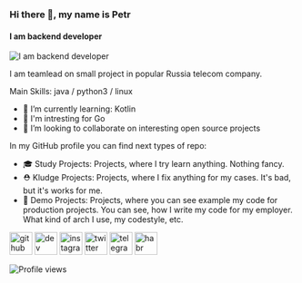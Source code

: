 ### Hi there 👋, my name is Petr
#### I am backend developer
![I am backend developer](https://keptelr.github.io/img/logo.png)

I am teamlead on small project in popular Russia telecom company.

Main Skills: java / python3 / linux

- 🌱 I’m currently learning: Kotlin
- 🤔 I'm intresting for Go
- 👯 I’m looking to collaborate on interesting open source projects 


In my GitHub profile you can find next types of repo:
- 🎓 Study Projects: Projects, where I try learn anything. Nothing fancy.  
- ⛑ Kludge Projects: Projects, where I fix anything for my cases. It's bad, but it's works for me.
- 🎥 Demo Projects: Projects, where you can see example my code for production projects. You can see, how I write my code for my employer. What kind of arch I use, my codestyle, etc.


[<img src='https://cdn.jsdelivr.net/npm/simple-icons@3.0.1/icons/github.svg' alt='github' height='40'>](https://github.com/keptelr)  [<img src='https://cdn.jsdelivr.net/npm/simple-icons@3.0.1/icons/dev-dot-to.svg' alt='dev' height='40'>](https://dev.to/keptelr)  [<img src='https://cdn.jsdelivr.net/npm/simple-icons@3.0.1/icons/instagram.svg' alt='instagram' height='40'>](https://www.instagram.com/keptelr/)  [<img src='https://cdn.jsdelivr.net/npm/simple-icons@3.0.1/icons/twitter.svg' alt='twitter' height='40'>](https://twitter.com/keptelr)  [<img src='https://cdn.jsdelivr.net/npm/simple-icons@3.0.1/icons/telegram.svg' alt='telegram' height='40'>](http://t.me/keptelr)  [<img src='https://cdn.jsdelivr.net/npm/simple-icons@3.0.1/icons/habr.svg' alt='habr' height='40'>](https://habr.com/ru/users/keptelr/)  

![Profile views](https://gpvc.arturio.dev/keptelr)  
